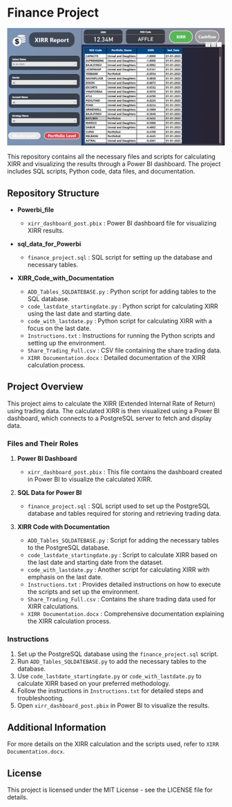 # Finance Project

![alt text](image.png)

This repository contains all the necessary files and scripts for calculating XIRR and visualizing the results through a Power BI dashboard. The project includes SQL scripts, Python code, data files, and documentation.

## Repository Structure

- **Powerbi_file**
  - `xirr_dashboard_post.pbix` : Power BI dashboard file for visualizing XIRR results.
  
- **sql_data_for_Powerbi**
  - `finance_project.sql` : SQL script for setting up the database and necessary tables.
  
- **XIRR_Code_with_Documentation**
  - `ADD_Tables_SQLDATEBASE.py` : Python script for adding tables to the SQL database.
  - `code_lastdate_startingdate.py` : Python script for calculating XIRR using the last date and starting date.
  - `code_with_lastdate.py` : Python script for calculating XIRR with a focus on the last date.
  - `Instructions.txt` : Instructions for running the Python scripts and setting up the environment.
  - `Share_Trading_Full.csv` : CSV file containing the share trading data.
  - `XIRR Documentation.docx` : Detailed documentation of the XIRR calculation process.

## Project Overview

This project aims to calculate the XIRR (Extended Internal Rate of Return) using trading data. The calculated XIRR is then visualized using a Power BI dashboard, which connects to a PostgreSQL server to fetch and display data.

### Files and Their Roles

1. **Power BI Dashboard**
   - `xirr_dashboard_post.pbix` : This file contains the dashboard created in Power BI to visualize the calculated XIRR.

2. **SQL Data for Power BI**
   - `finance_project.sql` : SQL script used to set up the PostgreSQL database and tables required for storing and retrieving trading data.

3. **XIRR Code with Documentation**
   - `ADD_Tables_SQLDATEBASE.py` : Script for adding the necessary tables to the PostgreSQL database.
   - `code_lastdate_startingdate.py` : Script to calculate XIRR based on the last date and starting date from the dataset.
   - `code_with_lastdate.py` : Another script for calculating XIRR with emphasis on the last date.
   - `Instructions.txt` : Provides detailed instructions on how to execute the scripts and set up the environment.
   - `Share_Trading_Full.csv` : Contains the share trading data used for XIRR calculations.
   - `XIRR Documentation.docx` : Comprehensive documentation explaining the XIRR calculation process.

### Instructions

1. Set up the PostgreSQL database using the `finance_project.sql` script.
2. Run `ADD_Tables_SQLDATEBASE.py` to add the necessary tables to the database.
3. Use `code_lastdate_startingdate.py` or `code_with_lastdate.py` to calculate XIRR based on your preferred methodology.
4. Follow the instructions in `Instructions.txt` for detailed steps and troubleshooting.
5. Open `xirr_dashboard_post.pbix` in Power BI to visualize the results.

## Additional Information

For more details on the XIRR calculation and the scripts used, refer to `XIRR Documentation.docx`.

## License

This project is licensed under the MIT License - see the LICENSE file for details.

